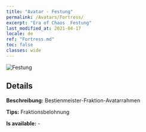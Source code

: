 ```yaml
---
title: "Avatar - Festung"
permalink: /Avatars/Fortress/
excerpt: "Era of Chaos  Festung"
last_modified_at: 2021-04-17
locale: de
ref: "Fortress.md"
toc: false
classes: wide
---
```

 ![Festung](/images/a/avatarFrame_46.png)

## Details

 **Beschreibung:** Bestienmeister-Fraktion-Avatarrahmen 

 **Tips:** Fraktionsbelohnung 

 **Is available:**  - 

